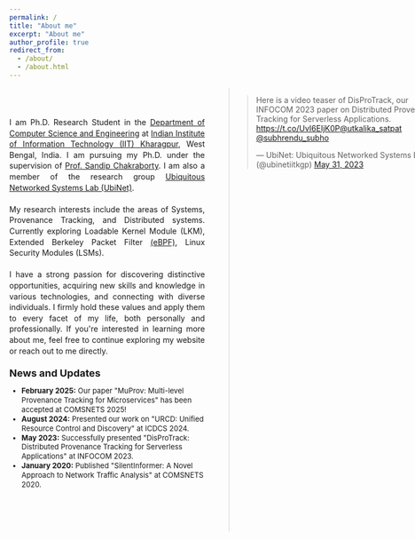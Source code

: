 ```yaml
---
permalink: /
title: "About me"
excerpt: "About me"
author_profile: true
redirect_from: 
  - /about/
  - /about.html
---
```

<div style="width: 70%; height: 900px; float:left;">
<p style="text-align: justify; font-size: 14px; line-height: 1.4;">
<!-- This is Utkalika Satapathy's home on the web! -->
<br><br>
I am Ph.D. Research Student in the <a href="https://cse.iitkgp.ac.in" target=_blank>Department of Computer Science and Engineering</a> at <a href="http://www.iitkgp.ac.in" target=_blank>Indian Institute of Information Technology (IIT) Kharagpur</a>, West Bengal, India. I am pursuing my Ph.D. under the supervision of <a href="https://cse.iitkgp.ac.in/~sandipc/index.html" target=_blank>Prof. Sandip Chakraborty</a>. I am also a member of the research group <a href="https://cse.iitkgp.ac.in/resgrp/ubinet/index.html" target=_blank>Ubiquitous Networked Systems Lab (UbiNet)</a>.
<br><br>
My research interests include the areas of Systems, Provenance Tracking, and Distributed systems. Currently exploring Loadable Kernel Module (LKM), Extended Berkeley Packet Filter <a href="https://ebpf.io/" target=_blank>(eBPF)</a>, Linux Security Modules (LSMs).
<br><br>
I have a strong passion for discovering distinctive opportunities, acquiring new skills and knowledge in various technologies, and connecting with diverse individuals. I firmly hold these values and apply them to every facet of my life, both personally and professionally. If you're interested in learning more about me, feel free to continue exploring my website or reach out to me directly.
</p>

<h2 style="font-size: 18px; margin-top: 20px; margin-bottom: 10px;">News and Updates</h2>
<ul style="font-size: 13px; line-height: 1.3;">
  <li><strong>February 2025:</strong> Our paper "MuProv: Multi-level Provenance Tracking for Microservices" has been accepted at COMSNETS 2025!</li>
  <li><strong>August 2024:</strong> Presented our work on "URCD: Unified Resource Control and Discovery" at ICDCS 2024.</li>
  <li><strong>May 2023:</strong> Successfully presented "DisProTrack: Distributed Provenance Tracking for Serverless Applications" at INFOCOM 2023.</li>
  <li><strong>January 2020:</strong> Published "SilentInformer: A Novel Approach to Network Traffic Analysis" at COMSNETS 2020.</li>
</ul>
</div>
<div style="border-left: 1px solid lightgrey; height: 800px; position: absolute; left: 65%;"></div>
<div style="width: 40%; height: 900px; position: absolute; left: 66%;">
<blockquote class="twitter-tweet" data-width="400" data-height="500" data-theme="light"><p lang="en" dir="ltr">Here is a video teaser of DisProTrack, our INFOCOM 2023 paper on Distributed Provenance Tracking for Serverless Applications. <a href="https://t.co/UvI6EIjK0P">https://t.co/UvI6EIjK0P</a><a href="https://twitter.com/utkalika_satpat?ref_src=twsrc%5Etfw">@utkalika_satpat</a> <a href="https://twitter.com/subhrendu_subho?ref_src=twsrc%5Etfw">@subhrendu_subho</a></p>&mdash; UbiNet: Ubiquitous Networked Systems Lab (@ubinetiitkgp) <a href="https://twitter.com/ubinetiitkgp/status/1663772443180437505?ref_src=twsrc%5Etfw">May 31, 2023</a></blockquote> <script async src="https://platform.twitter.com/widgets.js" charset="utf-8"></script>
<!--<a class="twitter-timeline" data-width="400" data-height="500" data-theme="light" href="https://twitter.com/ubinetiitkgp?ref_src=twsrc%5Etfw">Tweets by ubinetiitkgp</a> <script async src="https://platform.twitter.com/widgets.js" charset="utf-8"></script>-->
</div>

<!--
<a class="twitter-timeline" href="https://twitter.com/utkalika_satpat?ref_src=twsrc%5Etfw">Tweets by utkalika_satpat</a> <script async src="https://platform.twitter.com/widgets.js" charset="utf-8"></script>

<iframe width="560" height="315" src="https://www.youtube.com/embed/0nJBD3hPIpA" title="YouTube video player" frameborder="0" allow="accelerometer; autoplay; clipboard-write; encrypted-media; gyroscope; picture-in-picture; web-share" allowfullscreen></iframe>
-->